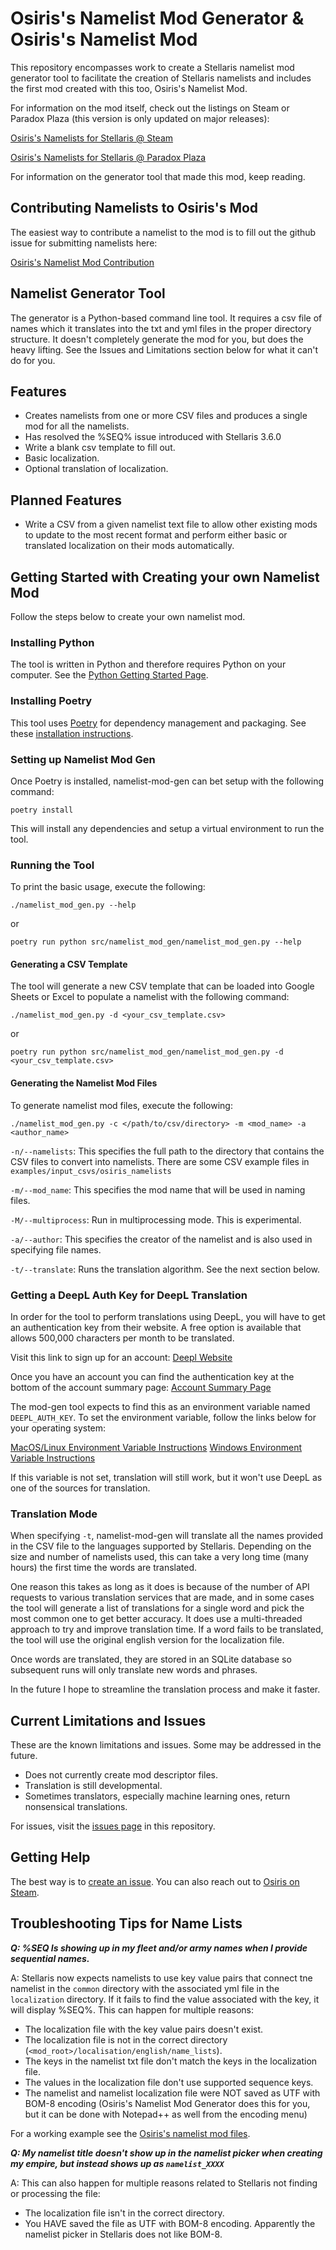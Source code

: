 # Osiris's Namelist Mod Generator & Osiris's Namelist Mod

This repository encompasses work to create a Stellaris namelist mod generator tool to facilitate the creation of 
Stellaris namelists and includes the first mod created with this too, Osiris's Namelist Mod.

For information on the mod itself, check out the listings on Steam or Paradox Plaza (this version is only updated on major releases):

[Osiris's Namelists for Stellaris @ Steam](https://steamcommunity.com/sharedfiles/filedetails/?id=2936596940)

[Osiris's Namelists for Stellaris @ Paradox Plaza](https://forum.paradoxplaza.com/forum/threads/osiriss-namelists-for-stellaris.1570100/)

For information on the generator tool that made this mod, keep reading.

## Contributing Namelists to Osiris's Mod

The easiest way to contribute a namelist to the mod is to fill out the github issue for submitting namelists here:

[Osiris's Namelist Mod Contribution](https://github.com/Osiris1975/namelist-mod-gen/issues/new?assignees=Osiris1975&labels=contribution&template=osiris-s-namelist-contribution.md&title=)



## Namelist Generator Tool

The generator is a Python-based command line tool. It requires a csv file of names which it translates into the txt
and yml files in the proper directory structure. It doesn't completely generate the mod for you, but does the heavy 
lifting. See the Issues and Limitations section below for what it can't do for you. 

## Features

* Creates namelists from one or more CSV files and produces a single mod for all the namelists. 
* Has resolved the %SEQ% issue introduced with Stellaris 3.6.0
* Write a blank csv template to fill out.
* Basic localization.
* Optional translation of localization. 

## Planned Features

* Write a CSV from a given namelist text file to allow other existing mods to update to the most recent format and perform either basic or translated localization on their mods automatically.

## Getting Started with Creating your own Namelist Mod 

Follow the steps below to create your own namelist mod.

### Installing Python

The tool is written in Python and therefore requires Python on your computer. See the [Python Getting Started Page](https://www.python.org/about/gettingstarted/).

### Installing Poetry

This tool uses [Poetry](https://python-poetry.org/docs/) for dependency management and packaging. See these [installation instructions](https://python-poetry.org/docs/#installation).

### Setting up Namelist Mod Gen

Once Poetry is installed, namelist-mod-gen can bet setup with the following command:

`poetry install`

This will install any dependencies and setup a virtual environment to run the tool.

### Running the Tool

To print the basic usage, execute the following:

`./namelist_mod_gen.py --help`

or 

`poetry run python src/namelist_mod_gen/namelist_mod_gen.py --help`

#### Generating a CSV Template

The tool will generate a new CSV template that can be loaded into Google Sheets or Excel to populate a namelist with the following command:

`./namelist_mod_gen.py -d <your_csv_template.csv>`

or 

`poetry run python src/namelist_mod_gen/namelist_mod_gen.py -d  <your_csv_template.csv>`

#### Generating the Namelist Mod Files

To generate namelist mod files, execute the following:

`./namelist_mod_gen.py -c </path/to/csv/directory> -m <mod_name> -a <author_name>`

`-n/--namelists`: This specifies the full path to the directory that contains the CSV files to convert into namelists.
There are some CSV example files in `examples/input_csvs/osiris_namelists`

`-m/--mod_name`: This specifies the mod name that will be used in naming files.

`-M/--multiprocess`: Run in multiprocessing mode. This is experimental.

`-a/--author`: This specifies the creator of the namelist and is also used in specifying file names.  

`-t/--translate`: Runs the translation algorithm. See the next section below.

### Getting a DeepL Auth Key for DeepL Translation

In order for the tool to perform translations using DeepL, you will have to get an authentication key from their website.
A free option is available that allows 500,000 characters per month to be translated. 

Visit this link to sign up for an account:
[Deepl Website](https://www.deepl.com/translator)

Once you have an account you can find the authentication key at the bottom of the account summary page:
[Account Summary Page](https://www.deepl.com/account/summary)

The mod-gen tool expects to find this as an environment variable named `DEEPL_AUTH_KEY`. To set the environment variable, follow the links
below for your operating system:

[MacOS/Linux Environment Variable Instructions](https://tecadmin.net/setting-up-the-environment-variables-in-macos/)
[Windows Environment Variable Instructions](https://docs.oracle.com/en/database/oracle/machine-learning/oml4r/1.5.1/oread/creating-and-modifying-environment-variables-on-windows.html)

If this variable is not set, translation will still work, but it won't use DeepL as one of the sources for translation.

### Translation Mode

When specifying `-t`, namelist-mod-gen will translate all the names provided in the CSV file to the languages supported
by Stellaris. Depending on the size and number of namelists used, this can take a very long time (many hours) 
the first time the words are translated.

One reason this takes as long as it does is because of the number of API requests to various translation services 
that are made, and in some cases the tool will generate a list of translations for a single word and pick the most common one
to get better accuracy. It does use a multi-threaded approach to try and improve translation time. If a word fails
to be translated, the tool will use the original english version for the localization file.

Once words are translated, they are stored in an SQLite database so subsequent runs will only translate new words and
phrases. 

In the future I hope to streamline the translation process and make it faster. 

## Current Limitations and Issues

These are the known limitations and issues. Some may be addressed in the future.

* Does not currently create mod descriptor files.
* Translation is still developmental. 
* Sometimes translators, especially machine learning ones, return nonsensical translations.

For issues, visit the [issues page](https://github.com/Osiris1975/namelist-mod-gen/issues) in this repository.

## Getting Help 

The best way is to [create an issue](https://github.com/Osiris1975/namelist-mod-gen/issues). You can also reach out
to [Osiris on Steam](https://steamcommunity.com/profiles/76561198007264573/). 

## Troubleshooting Tips for Name Lists

***Q: %SEQ Is showing up in my fleet and/or army names when I provide sequential names.*** 

A: Stellaris now expects namelists to use key value pairs that connect tne namelist in the `common` directory with
the associated yml file in the `localization` directory. If it fails to find the value associated with the key, it will display %SEQ%. This can happen for multiple reasons:
- The localization file with the key value pairs doesn't exist.
- The localization file is not in the correct directory (`<mod_root>/localisation/english/name_lists`).
- The keys in the namelist txt file don't match the keys in the localization file.
- The values in the localization file don't use supported sequence keys.
- The namelist and namelist localization file were NOT saved as UTF with BOM-8 encoding 
(Osiris's Namelist Mod Generator does this for you, but it can be done with Notepad++ as well from the encoding menu)

For a working example see the [Osiris's namelist mod files]().

***Q: My namelist title doesn't show up in the namelist picker when creating my empire, but instead shows up as `namelist_XXXX`***

A: This can also happen for multiple reasons related to Stellaris not finding or processing the file:
- The localization file isn't in the correct directory.
- You HAVE saved the file as UTF with BOM-8 encoding. Apparently the namelist picker in Stellaris does not like BOM-8.
